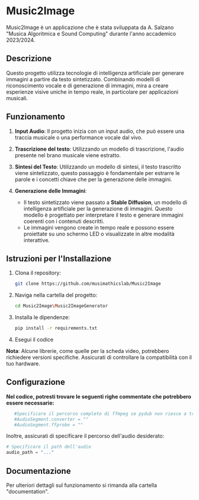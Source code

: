 # Music2Image
Music2Image è un applicazione che è stata sviluppata da A. Salzano "Musica Algoritmica e Sound Computing" durante l'anno accademico 2023/2024.

## Descrizione

Questo progetto utilizza tecnologie di intelligenza artificiale per generare immagini a partire da testo sintetizzato. Combinando modelli di riconoscimento vocale e di generazione di immagini, mira a creare esperienze visive uniche in tempo reale, in particolare per applicazioni musicali.

## Funzionamento

1. **Input Audio**: Il progetto inizia con un input audio, che può essere una traccia musicale o una performance vocale dal vivo.

2. **Trascrizione del testo**: Utilizzando un modello di trascrizione, l'audio presente nel brano musicale viene estratto.

3. **Sintesi del Testo**: Utilizzando un modello di sintesi, il testo trascritto viene sintetizzato, questo passaggio è fondamentale per estrarre le parole e i concetti chiave che per la generazione delle immagini.

4. **Generazione delle Immagini**:
   - Il testo sintetizzato viene passato a **Stable Diffusion**, un modello di intelligenza artificiale per la generazione di immagini. Questo modello è progettato per interpretare il testo e generare immagini coerenti con i contenuti descritti.
   - Le immagini vengono create in tempo reale e possono essere proiettate su uno schermo LED o visualizzate in altre modalità interattive.
  
## Istruzioni per l'Installazione

1. Clona il repository:
   ```bash
   git clone https://github.com/musimathicslab/Music2Image
2. Naviga nella cartella del progetto:
   ```bash   
   cd Music2Image\Music2ImageGenerator
3. Installa le dipendenze:
    ```bash   
   pip install -r requirements.txt
4. Esegui il codice
   
**Nota**: Alcune librerie, come quelle per la scheda video, potrebbero richiedere versioni specifiche. Assicurati di controllare la compatibilità con il tuo hardware.



## Configurazione
**Nel codice, potresti trovare le seguenti righe commentate che potrebbero essere necessarie:**
``` python
   #Specificare il percorso completo di ffmpeg se pydub non riesce a trovarlo
   #AudioSegment.converter = ""
   #AudioSegment.ffprobe = ""
   ```

   Inoltre, assicurati di specificare il percorso dell'audio desiderato:
   ``` python
   # Specificare il path dell'audio
   audio_path = "..."
   ```

## Documentazione
Per ulteriori dettagli sul funzionamento si rimanda alla cartella "documentation".
